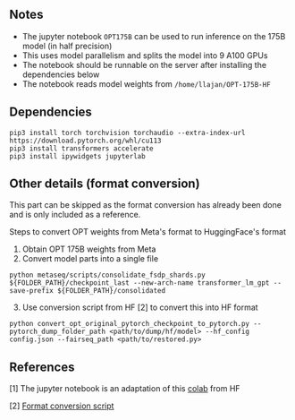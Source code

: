 ## Notes
- The jupyter notebook `OPT175B` can be used to run inference on the 175B model (in half precision)
- This uses model parallelism and splits the model into 9 A100 GPUs
- The notebook should be runnable on the server after installing the dependencies below
- The notebook reads model weights from `/home/llajan/OPT-175B-HF`

## Dependencies
```
pip3 install torch torchvision torchaudio --extra-index-url https://download.pytorch.org/whl/cu113
pip3 install transformers accelerate
pip3 install ipywidgets jupyterlab
```

## Other details (format conversion)

This part can be skipped as the format conversion has already been done and is only included as a reference.

Steps to convert OPT weights from Meta's format to HuggingFace's format

1) Obtain OPT 175B weights from Meta
2) Convert model parts into a single file
```
python metaseq/scripts/consolidate_fsdp_shards.py ${FOLDER_PATH}/checkpoint_last --new-arch-name transformer_lm_gpt --save-prefix ${FOLDER_PATH}/consolidated
```

3) Use conversion script from HF [2] to convert this into HF format
```
python convert_opt_original_pytorch_checkpoint_to_pytorch.py --pytorch_dump_folder_path <path/to/dump/hf/model> --hf_config config.json --fairseq_path <path/to/restored.py>
```

## References

[1]  The jupyter notebook is an adaptation of this [colab](https://colab.research.google.com/drive/14wnxMvD9zsiBQo2FtTpxn6w2cpXCcb-7#scrollTo=MoGXqv_lmVhN&uniqifier=1) from HF

[2] [Format conversion script](https://github.com/facebookresearch/metaseq/issues/98#issuecomment-11258593280)
